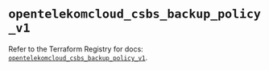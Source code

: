# `opentelekomcloud_csbs_backup_policy_v1`

Refer to the Terraform Registry for docs: [`opentelekomcloud_csbs_backup_policy_v1`](https://registry.terraform.io/providers/opentelekomcloud/opentelekomcloud/1.36.34/docs/resources/csbs_backup_policy_v1).
